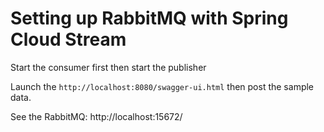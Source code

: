 # Setting up RabbitMQ with Spring Cloud Stream

Start the consumer first then start the publisher 

Launch the `http://localhost:8080/swagger-ui.html` then post the sample data.

See the RabbitMQ: http://localhost:15672/